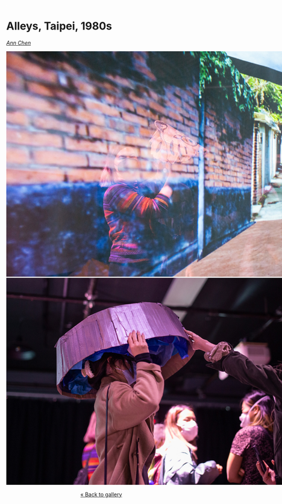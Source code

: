 <img style="float:left;" alt="a video of a blurry black and white photo of my mom playing in the snow in Seoul, and a virtual reconstruction of the yard, with snow falling, smoke in the distance" src="images/empty.png" />

# Alleys, Taipei, 1980s

_[Ann Chen](https://annhchen.com/)_

<img src="images/ann-chen-3.jpg" style="max-width:900px;" />

<img src="images/ann-chen-2.jpg" style="max-width:900px;" />


<center><p>

[&laquo; Back to gallery](#)

</p></center>

<style>

header {
  background-image: url('images/ann-chen.png');
}

.md-pages img {
  margin: auto;
  display: block;
}

</style>

